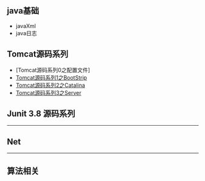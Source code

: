 

## java基础
* javaXml
* java日志

## Tomcat源码系列
* [Tomcat源码系列0之配置文件]
* [Tomcat源码系列1之BootStrip](Doc\Tomcat源码系列之BootStrip.md)
* [Tomcat源码系列2之Catalina](Doc\Tomcat源码系列之Catalina.md)
* [Tomcat源码系列3之Server](Doc\Tomcat源码系列之StandardServer.md)
## Junit 3.8 源码系列

***
## Net

***
## 算法相关